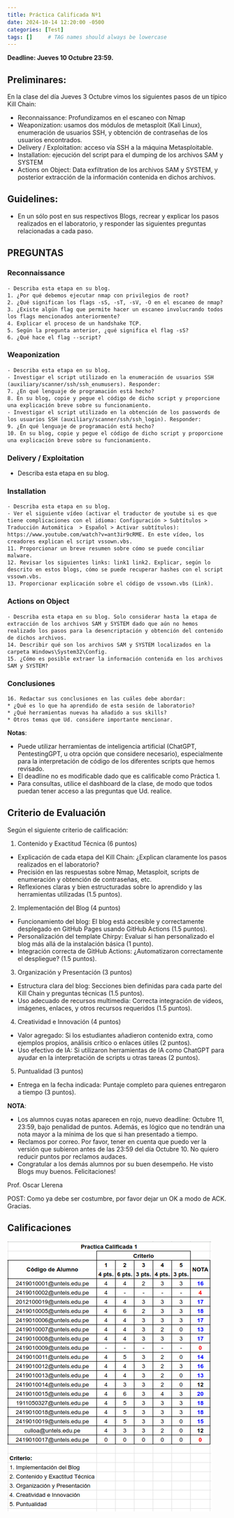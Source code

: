 ```yaml
---
title: Práctica Calificada Nº1
date: 2024-10-14 12:20:00 -0500
categories: [Test]
tags: []     # TAG names should always be lowercase
---
```


**Deadline: Jueves 10 Octubre 23:59.**

## Preliminares:

En la clase del día Jueves 3 Octubre vimos los siguientes pasos de un típico Kill Chain:

- Reconnaissance: Profundizamos en el escaneo con Nmap
- Weaponization: usamos dos módulos de metasploit (Kali Linux), enumeración de usuarios SSH, y obtención de contraseñas de los usuarios encontrados.
- Delivery / Exploitation: acceso vía SSH a la máquina Metasploitable.
- Installation: ejecución del script para el dumping de los archivos SAM y SYSTEM
- Actions on Object: Data exfiltration de los archivos SAM y SYSTEM, y posterior extracción de la información contenida en dichos archivos.

## Guidelines:

- En un sólo post en sus respectivos Blogs, recrear y explicar los pasos realizados en el laboratorio, y responder las siguientes preguntas relacionadas a cada paso.

## PREGUNTAS 

### Reconnaissance
    - Describa esta etapa en su blog.
    1. ¿Por qué debemos ejecutar nmap con privilegios de root?
    2. ¿Qué significan los flags -sS, -sT, -sV, -O en el escaneo de nmap?
    3. ¿Existe algún flag que permite hacer un escaneo involucrando todos los flags mencionados anteriormente?
    4. Explicar el proceso de un handshake TCP.
    5. Según la pregunta anterior, ¿qué significa el flag -sS?
    6. ¿Qué hace el flag --script?

### Weaponization

    - Describa esta etapa en su blog.
    - Investigar el script utilizado en la enumeración de usuarios SSH (auxiliary/scanner/ssh/ssh_enumusers). Responder:
    7. ¿En qué lenguaje de programación está hecho?
    8. En su blog, copie y pegue el código de dicho script y proporcione una explicación breve sobre su funcionamiento.
    - Investigar el script utilizado en la obtención de los passwords de los usuarios SSH (auxiliary/scanner/ssh/ssh_login). Responder:
    9. ¿En qué lenguaje de programación está hecho?
    10. En su blog, copie y pegue el código de dicho script y proporcione una explicación breve sobre su funcionamiento.

### Delivery / Exploitation

- Describa esta etapa en su blog.

### Installation

    - Describa esta etapa en su blog.
    - Ver el siguiente vídeo (activar el traductor de youtube si es que tiene complicaciones con el idioma: Configuración > Subtítulos > Traducción Automática  > Español > Activar subtítulos): https://www.youtube.com/watch?v=ant3ir9cRME. En este vídeo, los creadores explican el script vssown.vbs.
    11. Proporcionar un breve resumen sobre cómo se puede conciliar malware.
    12. Revisar los siguientes links: link1 link2. Explicar, según lo descrito en estos blogs, cómo se puede recuperar hashes con el script vssown.vbs.
    13. Proporcionar explicación sobre el código de vssown.vbs (Link).

### Actions on Object
    - Describa esta etapa en su blog. Solo considerar hasta la etapa de extracción de los archivos SAM y SYSTEM dado que aún no hemos realizado los pasos para la desencriptación y obtención del contenido de dichos archivos.
    14. Describir qué son los archivos SAM y SYSTEM localizados en la carpeta Windows\System32\Config. 
    15. ¿Cómo es posible extraer la información contenida en los archivos SAM y SYSTEM?

### Conclusiones

    16. Redactar sus conclusiones en las cuáles debe abordar: 
    * ¿Qué es lo que ha aprendido de esta sesión de laboratorio?
    * ¿Qué herramientas nuevas ha añadido a sus skills?
    * Otros temas que Ud. considere importante mencionar.


**Notas**: 
- Puede utilizar herramientas de inteligencia artificial (ChatGPT, PentestingGPT, u otra opción que considere necesario), especialmente para la interpretación de código de los diferentes scripts que hemos revisado.
- El deadline no es modificable dado que es calificable como Práctica 1.
- Para consultas, utilice el dashboard de la clase, de modo que todos puedan tener acceso a las preguntas que Ud. realice.



## Criterio de Evaluación

Según el siguiente criterio de calificación:

1. Contenido y Exactitud Técnica (6 puntos)
- Explicación de cada etapa del Kill Chain: ¿Explican claramente los pasos realizados en el laboratorio?
- Precisión en las respuestas sobre Nmap, Metasploit, scripts de enumeración y obtención de contraseñas, etc. 
- Reflexiones claras y bien estructuradas sobre lo aprendido y las herramientas utilizadas (1.5 puntos).

2. Implementación del Blog (4 puntos)
- Funcionamiento del blog: El blog está accesible y correctamente desplegado en GitHub Pages usando GitHub Actions (1.5 puntos).
- Personalización del template Chirpy: Evaluar si han personalizado el blog más allá de la instalación básica (1 punto).
- Integración correcta de GitHub Actions: ¿Automatizaron correctamente el despliegue? (1.5 puntos).

3. Organización y Presentación (3 puntos)
- Estructura clara del blog: Secciones bien definidas para cada parte del Kill Chain y preguntas técnicas (1.5 puntos).
- Uso adecuado de recursos multimedia: Correcta integración de videos, imágenes, enlaces, y otros recursos requeridos (1.5 puntos).

4. Creatividad e Innovación (4 puntos)
- Valor agregado: Si los estudiantes añadieron contenido extra, como ejemplos propios, análisis crítico o enlaces útiles (2 puntos).
- Uso efectivo de IA: Si utilizaron herramientas de IA como ChatGPT para ayudar en la interpretación de scripts u otras tareas (2 puntos).

5. Puntualidad (3 puntos)
- Entrega en la fecha indicada: Puntaje completo para quienes entregaron a tiempo (3 puntos).

**NOTA**:
- Los alumnos cuyas notas aparecen en rojo, nuevo deadline: Octubre 11, 23:59, bajo penalidad de puntos. Además, es lógico que no tendrán una nota mayor a la mínima de los que si han presentado a tiempo.
- Reclamos por correo. Por favor, tener en cuenta que puedo ver la versión que subieron antes de las 23:59 del día Octubre 10. No quiero reducir puntos por reclamos audaces.
- Congratular a los demás alumnos por su buen desempeño. He visto Blogs muy buenos. Felicitaciones!

Prof. Oscar Llerena

POST: Como ya debe ser costumbre, por favor dejar un OK a modo de ACK. Gracias.

## Calificaciones

![alt text](/assets/images/pc01-notas.png)